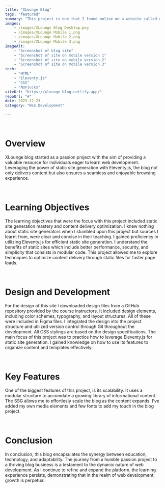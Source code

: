 ```yaml
---
title: "XLounge Blog"
tags: "featured"
summary: "This project is one that I found online on a website called codementor.io. It is meant for aspiring web developers to attempt it and practice their skills. It uses a static site generator called 11ty. It is a project I decided to take serious and scale it up to a registered blog business."
images: 
    - /images/XLounge Blog Desktop.png
    - /images/XLounge Mobile 1.png
    - /images/XLounge Mobile 2.png
    - /images/XLounge Mobile 3.png
imageAlt: 
    - "Screenshot of blog site"
    - "Screenshot of site on mobile version 1"
    - "Screenshot of site on mobile version 2"
    - "Screenshot of site on mobile version 3"
tech: 
    - "HTML"
    - "Eleventy.js"
    - "CSS"
    - "Nunjucks"
siteUrl: "https://xlounge-blog.netlify.app/"
repoUrl: "#"
date: 2023-12-23
category: "Web Development"

--- 
```


<br>
<h1>Overview</h1>
<p> XLounge blog started as a passion project with the aim of providing a valuable resource for individuals eager to learn web development. Leveraging the power of static site generation with Eleventy.js, the blog not only delivers content but also ensures a seamless and enjoyable browsing experience.</p>
<br>
<h1> Learning <span>Objectives</span></h1>
<p>The learning objectives that were the focus with this project included static site generation mastery and content delivery optimization. I knew nothing about static site generators when I stumbled upon this project but sources I learnt from, were clear and concise in their teaching. I gained proficiency in utilizing Eleventy.js for efficient static site generation. I understand the benefits of static sites which include better performance, security, and simplicity that consists in modular code. This project allowed me to explore techniques to optimize content delivery through static files for faster page loads.
</p>
<br>
<h1> Design and <span>Development</span></h1>
<p>For the design of this site I downloaded design files from a GitHub repository provided by the course instructors. It included design elements, including color schemes, typography, and layout structures. All of these were included in Figma files. I integrated the design into the project structure and utilized version control through Git throughout the development. All CSS stylings are based on the design specifications. The main focus of this project was to practice how to leverage Eleventy.js for static site generation. I gained knowledge on how to use its features to organize content and templates effectively.</p>
<br>
<h1>Key <span>Features</span></h1>
<p>One of the biggest features of this project, is its scalability. It uses a modular structure to accomdate a growing library of informational content. The SSG allows me to effortlesly scale the blog as the content expands. I've added my own media elements and few fonts to add my touch in the blog project. </p>
<br>
<h1>Conclusion</h1>
<p>In conclusion, this blog encapsulates the synergy between education, technology, and adaptability. The journey from a humble passion project to a thriving blog business is a testament to the dynamic nature of web development. As I continue to refine and expand the platform, the learning experience persists, demonstrating that in the realm of web development, growth is perpetual.</p>
<br>